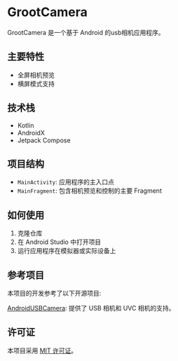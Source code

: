 # GrootCamera

GrootCamera 是一个基于 Android 的usb相机应用程序。

## 主要特性

- 全屏相机预览
- 横屏模式支持

## 技术栈

- Kotlin
- AndroidX
- Jetpack Compose 

## 项目结构

- `MainActivity`: 应用程序的主入口点
- `MainFragment`: 包含相机预览和控制的主要 Fragment

## 如何使用

1. 克隆仓库
2. 在 Android Studio 中打开项目
3. 运行应用程序在模拟器或实际设备上

## 参考项目

本项目的开发参考了以下开源项目:

[AndroidUSBCamera](https://github.com/jiangdongguo/AndroidUSBCamera): 提供了 USB 相机和 UVC 相机的支持。


## 许可证

本项目采用 [MIT 许可证](LICENSE)。
